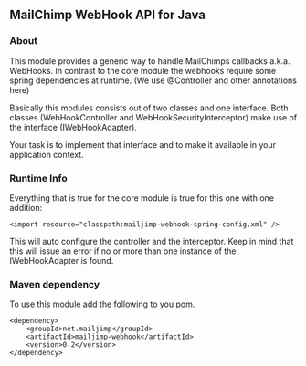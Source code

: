 ## MailChimp WebHook API for Java

### About

This module provides a generic way to handle MailChimps callbacks a.k.a. WebHooks. In contrast to the core module the webhooks require some spring dependencies at runtime. (We use @Controller and other annotations here)

Basically this modules consists out of two classes and one interface. Both classes (WebHookController and WebHookSecurityInterceptor) make use of the interface (IWebHookAdapter).

Your task is to implement that interface and to make it available in your application context. 

### Runtime Info

Everything that is true for the core module is true for this one with one addition:

	<import resource="classpath:mailjimp-webhook-spring-config.xml" />

This will auto configure the controller and the interceptor. Keep in mind that this will issue an error if no or more than one instance of the IWebHookAdapter is found.

### Maven dependency

To use this module add the following to you pom.

	<dependency>
		<groupId>net.mailjimp</groupId>
		<artifactId>mailjimp-webhook</artifactId>
		<version>0.2</version>
	</dependency>

